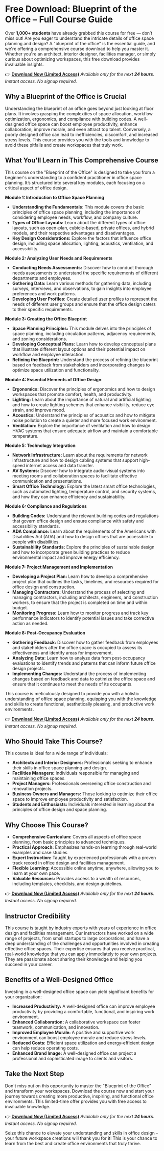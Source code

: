# Free Download: Blueprint of the Office – Full Course Guide

Over **1,000+ students** have already grabbed this course for free — don’t miss out!
Are you eager to understand the intricate details of office space planning and design? A "blueprint of the office" is the essential guide, and we're offering a comprehensive course download to help you master it. Whether you're an architect, interior designer, facilities manager, or simply curious about optimizing workspaces, this free download provides invaluable insights.

👉 [**Download Now (Limited Access)**](https://udemywork.com/blueprint-of-the-office)
_Available only for the next **24 hours**. Instant access. No signup required._

## Why a Blueprint of the Office is Crucial

Understanding the blueprint of an office goes beyond just looking at floor plans. It involves grasping the complexities of space allocation, workflow optimization, ergonomics, and compliance with building codes. A well-designed office space can boost employee productivity, enhance collaboration, improve morale, and even attract top talent. Conversely, a poorly designed office can lead to inefficiencies, discomfort, and increased stress levels. This course provides you with the tools and knowledge to avoid these pitfalls and create workspaces that truly work.

## What You’ll Learn in This Comprehensive Course

This course on the "Blueprint of the Office" is designed to take you from a beginner's understanding to a confident practitioner in office space planning. It’s structured into several key modules, each focusing on a critical aspect of office design.

**Module 1: Introduction to Office Space Planning**

*   **Understanding the Fundamentals:** This module covers the basic principles of office space planning, including the importance of considering employee needs, workflow, and company culture.
*   **Types of Office Layouts:** Learn about the different types of office layouts, such as open-plan, cubicle-based, private offices, and hybrid models, and their respective advantages and disadvantages.
*   **Key Design Considerations:** Explore the factors that influence office design, including space allocation, lighting, acoustics, ventilation, and accessibility.

**Module 2: Analyzing User Needs and Requirements**

*   **Conducting Needs Assessments:** Discover how to conduct thorough needs assessments to understand the specific requirements of different departments and employees.
*   **Gathering Data:** Learn various methods for gathering data, including surveys, interviews, and observations, to gain insights into employee preferences and work patterns.
*   **Developing User Profiles:** Create detailed user profiles to represent the needs of different user groups and ensure that the office design caters to their specific requirements.

**Module 3: Creating the Office Blueprint**

*   **Space Planning Principles:** This module delves into the principles of space planning, including circulation patterns, adjacency requirements, and zoning considerations.
*   **Developing Conceptual Plans:** Learn how to develop conceptual plans that illustrate different layout options and their potential impact on workflow and employee interaction.
*   **Refining the Blueprint:** Understand the process of refining the blueprint based on feedback from stakeholders and incorporating changes to optimize space utilization and functionality.

**Module 4: Essential Elements of Office Design**

*   **Ergonomics:** Discover the principles of ergonomics and how to design workspaces that promote comfort, health, and productivity.
*   **Lighting:** Learn about the importance of natural and artificial lighting and how to create lighting schemes that enhance visibility, reduce eye strain, and improve mood.
*   **Acoustics:** Understand the principles of acoustics and how to mitigate noise pollution to create a quieter and more focused work environment.
*   **Ventilation:** Explore the importance of ventilation and how to design HVAC systems that ensure adequate airflow and maintain a comfortable temperature.

**Module 5: Technology Integration**

*   **Network Infrastructure:** Learn about the requirements for network infrastructure and how to design cabling systems that support high-speed internet access and data transfer.
*   **AV Systems:** Discover how to integrate audio-visual systems into meeting rooms and collaboration spaces to facilitate effective communication and presentations.
*   **Smart Office Technology:** Explore the latest smart office technologies, such as automated lighting, temperature control, and security systems, and how they can enhance efficiency and sustainability.

**Module 6: Compliance and Regulations**

*   **Building Codes:** Understand the relevant building codes and regulations that govern office design and ensure compliance with safety and accessibility standards.
*   **ADA Compliance:** Learn about the requirements of the Americans with Disabilities Act (ADA) and how to design offices that are accessible to people with disabilities.
*   **Sustainability Standards:** Explore the principles of sustainable design and how to incorporate green building practices to reduce environmental impact and improve energy efficiency.

**Module 7: Project Management and Implementation**

*   **Developing a Project Plan:** Learn how to develop a comprehensive project plan that outlines the tasks, timelines, and resources required for office design and construction.
*   **Managing Contractors:** Understand the process of selecting and managing contractors, including architects, engineers, and construction workers, to ensure that the project is completed on time and within budget.
*   **Monitoring Progress:** Learn how to monitor progress and track key performance indicators to identify potential issues and take corrective action as needed.

**Module 8: Post-Occupancy Evaluation**

*   **Gathering Feedback:** Discover how to gather feedback from employees and stakeholders after the office space is occupied to assess its effectiveness and identify areas for improvement.
*   **Analyzing Data:** Learn how to analyze data from post-occupancy evaluations to identify trends and patterns that can inform future office design projects.
*   **Implementing Changes:** Understand the process of implementing changes based on feedback and data to optimize the office space and ensure that it continues to meet the needs of its occupants.

This course is meticulously designed to provide you with a holistic understanding of office space planning, equipping you with the knowledge and skills to create functional, aesthetically pleasing, and productive work environments.

👉 [**Download Now (Limited Access)**](https://udemywork.com/blueprint-of-the-office)
_Available only for the next **24 hours**. Instant access. No signup required._

## Who Should Take This Course?

This course is ideal for a wide range of individuals:

*   **Architects and Interior Designers:** Professionals seeking to enhance their skills in office space planning and design.
*   **Facilities Managers:** Individuals responsible for managing and maintaining office spaces.
*   **Project Managers:** Professionals overseeing office construction and renovation projects.
*   **Business Owners and Managers:** Those looking to optimize their office space to improve employee productivity and satisfaction.
*   **Students and Enthusiasts:** Individuals interested in learning about the principles of office design and space planning.

## Why Choose This Course?

*   **Comprehensive Curriculum:** Covers all aspects of office space planning, from basic principles to advanced techniques.
*   **Practical Approach:** Emphasizes hands-on learning through real-world examples and case studies.
*   **Expert Instruction:** Taught by experienced professionals with a proven track record in office design and facilities management.
*   **Flexible Learning:** Accessible online anytime, anywhere, allowing you to learn at your own pace.
*   **Valuable Resources:** Provides access to a wealth of resources, including templates, checklists, and design guidelines.

👉 [**Download Now (Limited Access)**](https://udemywork.com/blueprint-of-the-office)
_Available only for the next **24 hours**. Instant access. No signup required._

## Instructor Credibility

This course is taught by industry experts with years of experience in office design and facilities management. Our instructors have worked on a wide range of projects, from small startups to large corporations, and have a deep understanding of the challenges and opportunities involved in creating effective office spaces. Their expertise ensures that you receive practical, real-world knowledge that you can apply immediately to your own projects. They are passionate about sharing their knowledge and helping you succeed in your career.

## Benefits of a Well-Designed Office

Investing in a well-designed office space can yield significant benefits for your organization:

*   **Increased Productivity:** A well-designed office can improve employee productivity by providing a comfortable, functional, and inspiring work environment.
*   **Enhanced Collaboration:** A collaborative workspace can foster teamwork, communication, and innovation.
*   **Improved Employee Morale:** A positive and supportive work environment can boost employee morale and reduce stress levels.
*   **Reduced Costs:** Efficient space utilization and energy-efficient design can help reduce operating costs.
*   **Enhanced Brand Image:** A well-designed office can project a professional and sophisticated image to clients and visitors.

## Take the Next Step

Don't miss out on this opportunity to master the "Blueprint of the Office" and transform your workspaces. Download the course now and start your journey towards creating more productive, inspiring, and functional office environments. This limited-time offer provides you with free access to invaluable knowledge.

👉 [**Download Now (Limited Access)**](https://udemywork.com/blueprint-of-the-office)
_Available only for the next **24 hours**. Instant access. No signup required._

Seize this chance to elevate your understanding and skills in office design – your future workspace creations will thank you for it! This is your chance to learn from the best and create office environments that truly thrive.
